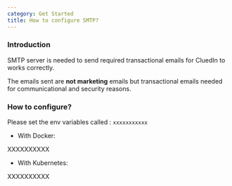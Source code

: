 ```yaml
---
category: Get Started
title: How to configure SMTP?
---
```


### Introduction

SMTP server is needed to send required transactional emails for CluedIn to works correctly.

The emails sent are **not marketing** emails but transactional emails needed for communicational and security reasons.

### How to configure?

Please set the env variables called : `xxxxxxxxxxx`

- With Docker:

XXXXXXXXXX

- With Kubernetes:

XXXXXXXXXX

